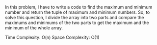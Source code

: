 In this problem, I have to write a code to find the maximum and minimum number and return the tuple of maximum and minimum numbers. So, to solve this question, I divide the array into two parts and compare the maximums and minimums of the two parts to get the maximum and the minimum of the whole array.

Time Complexity: O(n) Space Complexity: O(1)